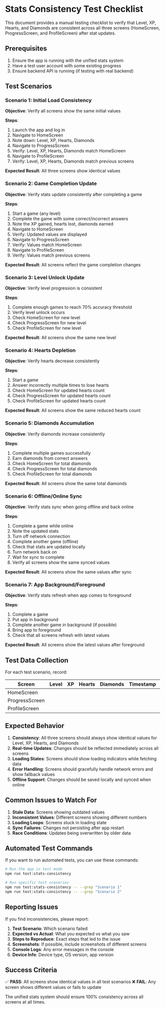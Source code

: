 # Stats Consistency Test Checklist

This document provides a manual testing checklist to verify that Level, XP, Hearts, and Diamonds are consistent across all three screens (HomeScreen, ProgressScreen, and ProfileScreen) after stat updates.

## Prerequisites

1. Ensure the app is running with the unified stats system
2. Have a test user account with some existing progress
3. Ensure backend API is running (if testing with real backend)

## Test Scenarios

### Scenario 1: Initial Load Consistency
**Objective**: Verify all screens show the same initial values

**Steps**:
1. Launch the app and log in
2. Navigate to HomeScreen
3. Note down: Level, XP, Hearts, Diamonds
4. Navigate to ProgressScreen
5. Verify: Level, XP, Hearts, Diamonds match HomeScreen
6. Navigate to ProfileScreen
7. Verify: Level, XP, Hearts, Diamonds match previous screens

**Expected Result**: All three screens show identical values

### Scenario 2: Game Completion Update
**Objective**: Verify stats update consistently after completing a game

**Steps**:
1. Start a game (any level)
2. Complete the game with some correct/incorrect answers
3. Note the XP gained, hearts lost, diamonds earned
4. Navigate to HomeScreen
5. Verify: Updated values are displayed
6. Navigate to ProgressScreen
7. Verify: Values match HomeScreen
8. Navigate to ProfileScreen
9. Verify: Values match previous screens

**Expected Result**: All screens reflect the game completion changes

### Scenario 3: Level Unlock Update
**Objective**: Verify level progression is consistent

**Steps**:
1. Complete enough games to reach 70% accuracy threshold
2. Verify level unlock occurs
3. Check HomeScreen for new level
4. Check ProgressScreen for new level
5. Check ProfileScreen for new level

**Expected Result**: All screens show the same new level

### Scenario 4: Hearts Depletion
**Objective**: Verify hearts decrease consistently

**Steps**:
1. Start a game
2. Answer incorrectly multiple times to lose hearts
3. Check HomeScreen for updated hearts count
4. Check ProgressScreen for updated hearts count
5. Check ProfileScreen for updated hearts count

**Expected Result**: All screens show the same reduced hearts count

### Scenario 5: Diamonds Accumulation
**Objective**: Verify diamonds increase consistently

**Steps**:
1. Complete multiple games successfully
2. Earn diamonds from correct answers
3. Check HomeScreen for total diamonds
4. Check ProgressScreen for total diamonds
5. Check ProfileScreen for total diamonds

**Expected Result**: All screens show the same total diamonds

### Scenario 6: Offline/Online Sync
**Objective**: Verify stats sync when going offline and back online

**Steps**:
1. Complete a game while online
2. Note the updated stats
3. Turn off network connection
4. Complete another game (offline)
5. Check that stats are updated locally
6. Turn network back on
7. Wait for sync to complete
8. Verify all screens show the same synced values

**Expected Result**: All screens show the same values after sync

### Scenario 7: App Background/Foreground
**Objective**: Verify stats refresh when app comes to foreground

**Steps**:
1. Complete a game
2. Put app in background
3. Complete another game in background (if possible)
4. Bring app to foreground
5. Check that all screens refresh with latest values

**Expected Result**: All screens show the latest values after foreground

## Test Data Collection

For each test scenario, record:

| Screen | Level | XP | Hearts | Diamonds | Timestamp | Notes |
|--------|-------|----|---------|-----------|-----------|--------|
| HomeScreen | | | | | | |
| ProgressScreen | | | | | | |
| ProfileScreen | | | | | | |

## Expected Behavior

1. **Consistency**: All three screens should always show identical values for Level, XP, Hearts, and Diamonds
2. **Real-time Updates**: Changes should be reflected immediately across all screens
3. **Loading States**: Screens should show loading indicators while fetching data
4. **Error Handling**: Screens should gracefully handle network errors and show fallback values
5. **Offline Support**: Changes should be saved locally and synced when online

## Common Issues to Watch For

1. **Stale Data**: Screens showing outdated values
2. **Inconsistent Values**: Different screens showing different numbers
3. **Loading Loops**: Screens stuck in loading state
4. **Sync Failures**: Changes not persisting after app restart
5. **Race Conditions**: Updates being overwritten by older data

## Automated Test Commands

If you want to run automated tests, you can use these commands:

```bash
# Run the app in test mode
npm run test:stats-consistency

# Run specific test scenarios
npm run test:stats-consistency -- --grep "Scenario 1"
npm run test:stats-consistency -- --grep "Scenario 2"
```

## Reporting Issues

If you find inconsistencies, please report:

1. **Test Scenario**: Which scenario failed
2. **Expected vs Actual**: What you expected vs what you saw
3. **Steps to Reproduce**: Exact steps that led to the issue
4. **Screenshots**: If possible, include screenshots of different screens
5. **Console Logs**: Any error messages in the console
6. **Device Info**: Device type, OS version, app version

## Success Criteria

✅ **PASS**: All screens show identical values in all test scenarios
❌ **FAIL**: Any screen shows different values or fails to update

The unified stats system should ensure 100% consistency across all screens at all times.
